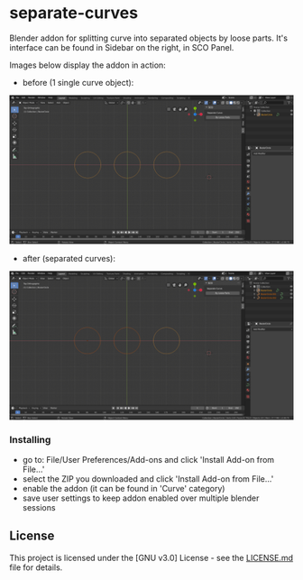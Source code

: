 # separate-curves
Blender addon for splitting curve into separated objects by loose parts. It's interface can be found in Sidebar on the right, in SCO Panel.

Images below display the addon in action:

* before (1 single curve object):
<img src="https://raw.githubusercontent.com/agapas/separate-curves/master/images/before.png" width="850"/>

* after (separated curves):
<img src="https://raw.githubusercontent.com/agapas/separate-curves/master/images/after.png" width="850"/>


### Installing

* go to: File/User Preferences/Add-ons and click 'Install Add-on from File...'
* select the ZIP you downloaded and click 'Install Add-on from File...'
* enable the addon (it can be found in 'Curve' category)
* save user settings to keep addon enabled over multiple blender sessions

## License

This project is licensed under the [GNU v3.0] License - see the [LICENSE.md](LICENSE) file for details.
